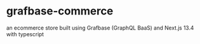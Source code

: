 # grafbase-commerce
an ecommerce store built using Grafbase (GraphQL BaaS) and Next.js 13.4 with typescript 
